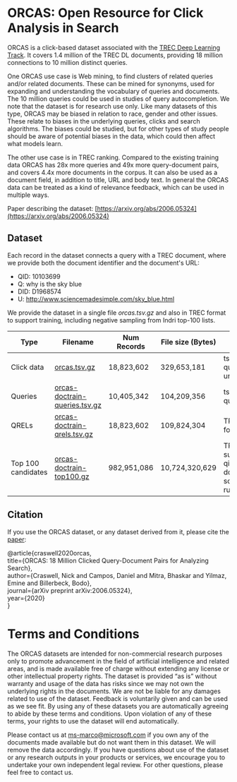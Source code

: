 # ORCAS: Open Resource for Click Analysis in Search

ORCAS is a click-based dataset associated with the [TREC Deep Learning Track](https://microsoft.github.io/msmarco/TREC-Deep-Learning). It covers 1.4 million of the TREC DL documents, providing 18 million connections to 10 million distinct queries. 

One ORCAS use case is Web mining, to find clusters of related queries and/or related documents. These can be mined for synonyms, used for expanding and understanding the vocabulary of queries and documents. The 10 million queries could be used in studies of query autocompletion. We note that the dataset is for research use only. Like many datasets of this type, ORCAS may be biased in relation to race, gender and other issues. These relate to biases in the underlying queries, clicks and search algorithms. The biases could be studied, but for other types of study people should be aware of potential biases in the data, which could then affect what models learn.

The other use case is in TREC ranking. Compared to the existing training data ORCAS has 28x more queries and 49x more query-document pairs, and covers 4.4x more documents in the corpus. It can also be used as a document field, in addition to title, URL and body text. In general the ORCAS data can be treated as a kind of relevance feedback, which can be used in multiple ways.

Paper describing the dataset: [https://arxiv.org/abs/2006.05324](https://arxiv.org/abs/2006.05324)

## Dataset

Each record in the dataset connects a query with a TREC document, where we provide both the document identifier and the document's URL:
* QID: 10103699
* Q: why is the sky blue
* DID: D1968574
* U: http://www.sciencemadesimple.com/sky_blue.html

We provide the dataset in a single file *orcas.tsv.gz* and also in TREC format to support training, including negative sampling from Indri top-100 lists.

| Type | Filename | Num Records | File size (Bytes) | Format | md5sum |
|------|----------|-----------|-------------|--------|--------|
| Click data | [orcas.tsv.gz](https://msmarco.blob.core.windows.net/msmarcoranking/orcas.tsv.gz) | 18,823,602 | 329,653,181 | tsv: qid, query, did, url | 4b9350bf997c5c0eaa562be81c796981 |
| Queries | [orcas-doctrain-queries.tsv.gz](https://msmarco.blob.core.windows.net/msmarcoranking/orcas-doctrain-queries.tsv.gz) | 10,405,342 | 104,209,356 | tsv: qid, query | 519c5f522294406e3b0574d7d53cf233 |
| QRELs | [orcas-doctrain-qrels.tsv.gz](https://msmarco.blob.core.windows.net/msmarcoranking/orcas-doctrain-qrels.tsv.gz) | 18,823,602 | 109,824,304 | TREC qrels format | 3f94db106374be649782022c3018acd0 |
| Top 100 candidates | [orcas-doctrain-top100.gz](https://msmarco.blob.core.windows.net/msmarcoranking/orcas-doctrain-top100.gz) | 982,951,086 | 10,724,320,629 | TREC submission: qid, "Q0", docid, rank, score, runstring | 118d0884638fd405e111157a124ef0b2 |

## Citation

If you use the ORCAS dataset, or any dataset derived from it, please cite the [paper](https://arxiv.org/abs/2006.05324):

@article{craswell2020orcas,  
title={ORCAS: 18 Million Clicked Query-Document Pairs for Analyzing Search},  
author={Craswell, Nick and Campos, Daniel and Mitra, Bhaskar and Yilmaz, Emine and Billerbeck, Bodo},  
journal={arXiv preprint arXiv:2006.05324},  
year={2020}  
}

# Terms and Conditions

The ORCAS datasets are intended for non-commercial research purposes only to promote advancement in the field of artificial intelligence and related areas, and is made available free of charge without extending any license or other intellectual property rights. The dataset is provided “as is” without warranty and usage of the data has risks since we may not own the underlying rights in the documents. We are not be liable for any damages related to use of the dataset. Feedback is voluntarily given and can be used as we see fit. By using any of these datasets you are automatically agreeing to abide by these terms and conditions. Upon violation of any of these terms, your rights to use the dataset will end automatically.

Please contact us at ms-marco@microsoft.com if you own any of the documents made available but do not want them in this dataset. We will remove the data accordingly. If you have questions about use of the dataset or any research outputs in your products or services, we encourage you to undertake your own independent legal review. For other questions, please feel free to contact us.

